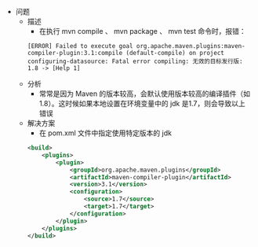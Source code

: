 
* 问题
    * 描述
        * 在执行 mvn compile 、 mvn package 、 mvn test 命令时，报错：
        ```
        [ERROR] Failed to execute goal org.apache.maven.plugins:maven-compiler-plugin:3.1:compile (default-compile) on project configuring-datasource: Fatal error compiling: 无效的目标发行版: 1.8 -> [Help 1]
        ```
    * 分析
        * 常常是因为 Maven 的版本较高，会默认使用版本较高的编译插件（如1.8）。这时候如果本地设置在环境变量中的 jdk 是1.7，则会导致以上错误
    * 解决方案
        * 在 pom.xml 文件中指定使用特定版本的 jdk
        ```xml
        <build>
            <plugins>
                <plugin>
                    <groupId>org.apache.maven.plugins</groupId>
                    <artifactId>maven-compiler-plugin</artifactId>
                    <version>3.1</version>
                    <configuration>
                        <source>1.7</source>
                        <target>1.7</target>
                    </configuration>
                </plugin>
            </plugins>
        </build>
        ```






